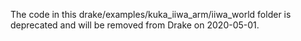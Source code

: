 The code in this drake/examples/kuka_iiwa_arm/iiwa_world folder is
deprecated and will be removed from Drake on 2020-05-01.
